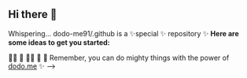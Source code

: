 ## Hi there 👋

Whispering...
dodo-me91/.github is a ✨special ✨ repository ✨
**Here are some ideas to get you started:**

🙋‍♀️
🌈 
👩‍💻 
🍿 
🧙 Remember, you can do mighty things with the power of [dodo.me]() ✨
-->

